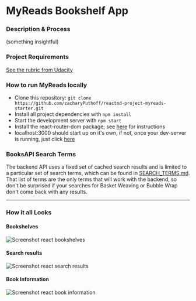 # MyReads Bookshelf App

### Description & Process

(something insightful)

### Project Requirements

[See the rubric from Udacity](https://review.udacity.com/#!/rubrics/918/view)

### How to run MyReads locally

+ Clone this repository: `git clone https://github.com/zacharyPuthoff/reactnd-project-myreads-starter.git`
+ Install all project dependencies with `npm install`
+ Start the development server with `npm start`
+ Install the react-router-dom package; see [here](https://www.npmjs.com/package/react-router-dom) for instructions
+ localhost:3000 should start up on it's own, if not, once your dev-server is running, just click [here](http://localhost:3000)

### BooksAPI Search Terms

The backend API uses a fixed set of cached search results and is limited to a particular set of search terms, which can be found in [SEARCH_TERMS.md](SEARCH_TERMS.md). That list of terms are the only terms that will work with the backend, so don't be surprised if your searches for Basket Weaving or Bubble Wrap don't come back with any results.

---
### How it all Looks

#### Bookshelves

![Screenshot react bookshelves](./)

#### Search results

![Screenshot react search results](./)

#### Book Information

![Screenshot react book information](./)
